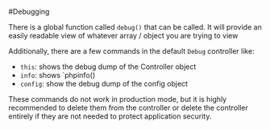 #Debugging

There is a global function called `debug()` that can be called.  It will provide an easily readable view of whatever array / object you are trying to view

Additionally, there are a few commands in the default `Debug` controller like:
* `this`:  shows the debug dump of the Controller object
* `info`: shows `phpinfo()
* `config`: show the debug dump of the config object

These commands do not work in production mode, but it is highly recommended to delete them from the controller or delete the controller entirely if they are not needed to protect application security.

